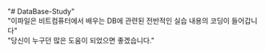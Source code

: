 "# DataBase-Study"<br/> 
"이파일은 비트컴퓨터에서 배우는 DB에 관련된 전반적인 실습 내용의 코딩이 들어갑니다"<br/>
"당신이 누구던 많은 도움이 되었으면 좋겠습니다."<br/>
